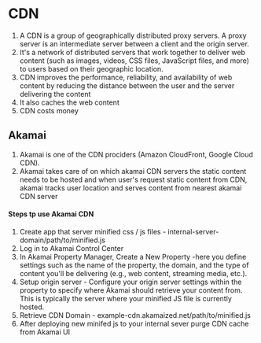 # CDN

1. A CDN is a group of geographically distributed proxy servers. A proxy server is an intermediate server between a client and the origin server.
2. It's a network of distributed servers that work together to deliver web content (such as images, videos, CSS files, JavaScript files, and more) to users based on their geographic location.
3. CDN improves the performance, reliability, and availability of web content by reducing the distance between the user and the server delivering the content
4. It also caches the web content
5. CDN costs money

## Akamai

1. Akamai is one of the CDN prociders (Amazon CloudFront, Google Cloud CDN).
2. Akamai takes care of on which akamai CDN servers the static content needs to be hosted and when user's request static content from CDN, akamai tracks user location and serves content from nearest akamai CDN server

#### Steps tp use Akamai CDN

1. Create app that server minified css / js files - internal-server-domain/path/to/minified.js
2. Log in to Akamai Control Center
3. In Akamai Property Manager, Create a New Property -here you define settings such as the name of the property, the domain, and the type of content you'll be delivering (e.g., web content, streaming media, etc.).
4. Setup origin server - Configure your origin server settings within the property to specify where Akamai should retrieve your content from. This is typically the server where your minified JS file is currently hosted.
5. Retrieve CDN Domain - example-cdn.akamaized.net/path/to/minified.js
6. After deploying new minifed js to your internal sever purge CDN cache from Akamai UI